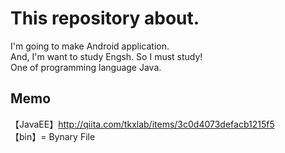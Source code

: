 # This repository about.
I'm going to make Android application.  
And, I'm want to study Engsh.
So I must study!  
One of programming language Java.  

## Memo
【JavaEE】http://qiita.com/tkxlab/items/3c0d4073defacb1215f5  
【bin】= Bynary File
